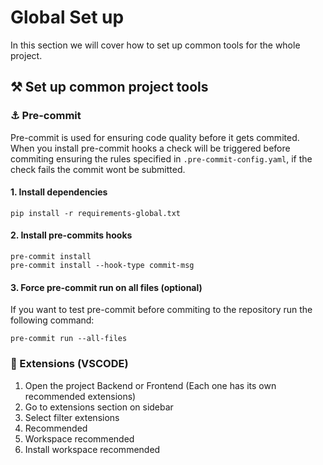 # Global Set up

In this section we will cover how to set up common tools for the whole project.


## ⚒️ Set up common project tools


### ⚓ Pre-commit

Pre-commit is used for ensuring code quality before it gets commited. When you install pre-commit hooks a check will be triggered before commiting ensuring the rules specified in `.pre-commit-config.yaml`, if the check fails the commit wont be submitted.

#### 1. Install dependencies

```
pip install -r requirements-global.txt
```

#### 2. Install pre-commits hooks

```
pre-commit install
pre-commit install --hook-type commit-msg
```

#### 3. Force pre-commit run on all files (optional)

If you want to test pre-commit before commiting to the repository run the following command:

```
pre-commit run --all-files
```

### 🧩 Extensions (VSCODE)

1. Open the project Backend or Frontend (Each one has its own recommended extensions)
2. Go to extensions section on sidebar
3. Select filter extensions
4. Recommended
5. Workspace recommended
6. Install workspace recommended
